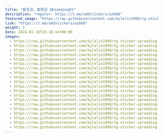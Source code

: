 ```yaml
---
title: "爱生活，爱阿正 @biaoqing01"
description: "regular: https://t.me/addstickers/az666"
featured_image: "https://raw.githubusercontent.com/kylelin1998/tg-sticker-spreading-worldwide-images/main/img/aeb089ac-2a0f-4b16-a18b-5c8e9056168e.jpg"
link: "https://t.me/addstickers/az666"
weight: 3
date: 2024-01-16T15:18:14+08:00
images:
  - https://raw.githubusercontent.com/kylelin1998/tg-sticker-spreading-worldwide-images/main/img/aeb089ac-2a0f-4b16-a18b-5c8e9056168e.jpg
  - https://raw.githubusercontent.com/kylelin1998/tg-sticker-spreading-worldwide-images/main/img/0e23f78e-8c76-4d57-91d0-6ba7b8e5cc2e.jpg
  - https://raw.githubusercontent.com/kylelin1998/tg-sticker-spreading-worldwide-images/main/img/08e7eea3-47c1-4db6-8e13-c711121750af.jpg
  - https://raw.githubusercontent.com/kylelin1998/tg-sticker-spreading-worldwide-images/main/img/eee19620-ad49-4a20-b451-5e50f24763f2.jpg
  - https://raw.githubusercontent.com/kylelin1998/tg-sticker-spreading-worldwide-images/main/img/9d755ba2-2718-4c8e-a9b9-ca72bb40533d.jpg
  - https://raw.githubusercontent.com/kylelin1998/tg-sticker-spreading-worldwide-images/main/img/5557026c-788b-41b0-9775-e66d94c0a295.jpg
  - https://raw.githubusercontent.com/kylelin1998/tg-sticker-spreading-worldwide-images/main/img/b78ad034-61e6-47e1-a5d6-c75c40191911.jpg
  - https://raw.githubusercontent.com/kylelin1998/tg-sticker-spreading-worldwide-images/main/img/6c564943-ca54-4603-9245-db49e2b25b28.jpg
  - https://raw.githubusercontent.com/kylelin1998/tg-sticker-spreading-worldwide-images/main/img/f4f2b88d-c455-40f4-bea6-0cf68d56ede7.jpg
  - https://raw.githubusercontent.com/kylelin1998/tg-sticker-spreading-worldwide-images/main/img/451d9f96-a758-4bbb-b749-587ecf829b7a.jpg
  - https://raw.githubusercontent.com/kylelin1998/tg-sticker-spreading-worldwide-images/main/img/479e1072-d696-461c-a9f6-3c498b2cea98.jpg
  - https://raw.githubusercontent.com/kylelin1998/tg-sticker-spreading-worldwide-images/main/img/f3db4a6e-f431-4aa3-bbd8-e7227b684fd6.jpg
  - https://raw.githubusercontent.com/kylelin1998/tg-sticker-spreading-worldwide-images/main/img/940bf691-fd02-4f21-b158-2025427a8c9d.jpg
  - https://raw.githubusercontent.com/kylelin1998/tg-sticker-spreading-worldwide-images/main/img/d924843c-0ee0-4988-a294-d6fa7f1bd54f.jpg
  - https://raw.githubusercontent.com/kylelin1998/tg-sticker-spreading-worldwide-images/main/img/3272ad12-c5b5-4e37-984f-f6cdb7a6de10.jpg
  - https://raw.githubusercontent.com/kylelin1998/tg-sticker-spreading-worldwide-images/main/img/124e9e1b-b9ec-46ed-bb44-3e580fe111c1.jpg
  - https://raw.githubusercontent.com/kylelin1998/tg-sticker-spreading-worldwide-images/main/img/93099b8e-17cb-488c-8e44-990e20f8a344.jpg
  - https://raw.githubusercontent.com/kylelin1998/tg-sticker-spreading-worldwide-images/main/img/069da4a3-56a3-47c3-9b15-93ae76db9cdd.jpg
  - https://raw.githubusercontent.com/kylelin1998/tg-sticker-spreading-worldwide-images/main/img/ac8cd288-3b09-4325-b600-7d5be1cf05e1.jpg
  - https://raw.githubusercontent.com/kylelin1998/tg-sticker-spreading-worldwide-images/main/img/cf7ff0b4-a730-47db-a28f-53f012dd0272.jpg
---
```

